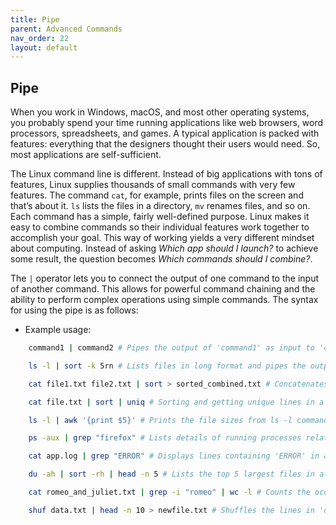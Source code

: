 ```yaml
---
title: Pipe
parent: Advanced Commands
nav_order: 22
layout: default
---
```


## Pipe

When you work in Windows, macOS, and most other operating systems, you probably spend your time running applications like web browsers, word processors, spreadsheets, and games. A typical application is packed with features: everything that the designers thought their users would need. So, most applications are self-sufficient.

<!-- They don’t rely on other apps. You might copy and paste between applications from time to time, but for the most part, they’re separate. -->

The Linux command line is different. Instead of big applications with tons of features, Linux supplies thousands of small commands with very few features. The command `cat`, for example, prints files on the screen and that’s about it. `ls` lists the files in a directory, `mv` renames files, and so on. Each command has a simple, fairly well-defined purpose. Linux makes it easy to combine commands so their individual features work together to accomplish your goal. This way of working yields a very different mindset about computing. Instead of asking _Which app should I launch?_ to achieve some result, the question becomes _Which commands should I combine?_.

The `|` operator lets you to connect the output of one command to the input of another command. This allows for powerful command chaining and the ability to perform complex operations using simple commands. The syntax for using the pipe is as follows:

- Example usage:

```bash
    command1 | command2 # Pipes the output of 'command1' as input to 'command2'
```

```bash
    ls -l | sort -k 5rn # Lists files in long format and pipes the output to sort files by the fifth column in reverse numerical order
```

```bash
    cat file1.txt file2.txt | sort > sorted_combined.txt # Concatenates content from 'file1.txt' and 'file2.txt', then sorts the combined content and saves it to 'sorted_combined.txt'
```

```bash
    cat file.txt | sort | uniq # Sorting and getting unique lines in a file
```

```bash
    ls -l | awk '{print $5}' # Prints the file sizes from ls -l command
```

```bash
    ps -aux | grep "firefox" # Lists details of running processes related to Firefox
```

```bash
    cat app.log | grep "ERROR" # Displays lines containing 'ERROR' in app.log
```

```bash
    du -ah | sort -rh | head -n 5 # Lists the top 5 largest files in a directory
```

```bash
    cat romeo_and_juliet.txt | grep -i "romeo" | wc -l # Counts the occurrences of "Romeo" (case-insensitive) in the text file
```

```bash
    shuf data.txt | head -n 10 > newfile.txt # Shuffles the lines in 'data.txt', selects the first 10 lines, and saves them in 'newfile.txt'
```

<!--
```bash

```

```bash

``` -->
<!--
**Note:** `|` command, commonly known as the "pipe" command, is a powerful feature that allows you to chain commands together by passing the output of one command as input to another. This command concatenates the content of file1.txt and file2.txt using `cat`, then sorts the combined content using `sort`, and finally writes the sorted output to sorted_combined.txt. -->
